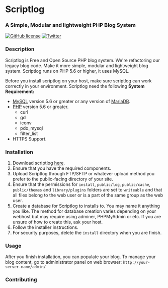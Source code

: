 # Scriptlog

### A Simple, Modular and lightweight PHP Blog System

[![GitHub license](https://img.shields.io/github/license/cakmoel/scriptlog.svg)](https://github.com/cakmoel/scriptlog/blob/master/LICENSE)
[![Twitter](https://img.shields.io/twitter/url/https/github.com/cakmoel/scriptlog.svg?style=social)](https://twitter.com/intent/tweet?text=Wow:&url=https%3A%2F%2Fgithub.com%2Fcakmoel%2Fscriptlog)

### Description

Scriptlog is Free and Open Source PHP blog system. We're refactoring our legacy blog code. Make it more simple, modular and lightweight blog system. Scriptlog runs on PHP 5.6 or higher, it uses MySQL.

Before you install scriptlog on your host, make sure scriptlog can work correctly in your environment. Scriptlog need the following **System Requirement:**

 - [MySQL](https://www.mysql.com) version 5.6 or greater or any version of [MariaDB](https://mariadb.org/).
 - [PHP](https://secure.php.net) version 5.6 or greater.
    - curl
    - gd
    - iconv
    - pdo_mysql
    - filter_list
 - HTTPS Support.

### Installation

 1. Download scriptlog [here](https://sourceforge.net/projects/scriptlog/).
 2. Ensure that you have the required components.
 3. Upload Scriptlog through FTP/SFTP or whatever upload method you prefer to the public-facing directory of your site.
 4. Ensure that the permissions for `install`, `public/log`, `public/cache`, `public/themes` and `library/plugins` folders are set to `writeable` and that all files belong to the web user or is a part of the same group as the web user.
 5. Create a database for Scriptlog to installs to. You may name it anything you like. The method for database creation varies depending on your webhost but may require using adminer, PHPMyAdmin or etc. If you are unsure of how to create this, ask your host.
 6. Follow the installer instructions.
 7. For security purposes, delete the `install` directory when you are finish.

### Usage

After you finish installation, you can populate your blog. To manage your blog content, go to administrator panel on web browser:
   `http://your-server-name/admin/`

### Contributing

